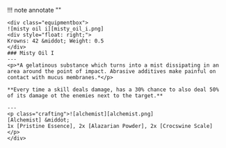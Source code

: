 !!! note annotate ""

    <div class="equipmentbox">
    ![misty oil i][misty_oil_i.png]
    <div style="float: right;">
    Krowns: 42 &middot; Weight: 0.5
    </div>
    ### Misty Oil I
    ---
    <p>*A gelatinous substance which turns into a mist dissipating in an area around the point of impact. Abrasive additives make painful on contact with mucus membranes.*</p>

    **Every time a skill deals damage, has a 30% chance to also deal 50% of its damage ot the enemies next to the target.**

    ---
    <p class="crafting">![alchemist][alchemist.png] 
    [Alchemist] &middot; 
    1x [Pristine Essence], 2x [Alazarian Powder], 2x [Crocswine Scale]
    </p>
    </div>